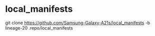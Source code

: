 # local_manifests

git clone https://github.com/Samsung-Galaxy-A21s/local_manifests -b lineage-20 .repo/local_manifests
